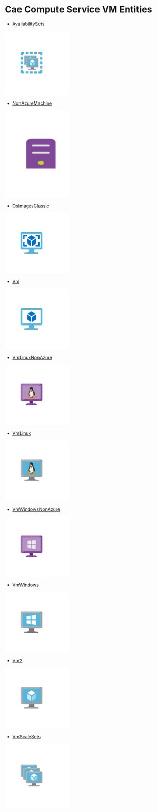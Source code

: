 # Cae Compute Service VM Entities


- [AvailabilitySets](./availability-sets.md)  
<img src="./availability-sets.png" width="200"/>

- [NonAzureMachine](./non-azure-machine.md)  
<img src="./non-azure-machine.png" width="200"/>

- [OsImagesClassic](./os-images-classic.md)  
<img src="./os-images-classic.png" width="200"/>

- [Vm](./vm.md)  
<img src="./vm.png" width="200"/>

- [VmLinuxNonAzure](./vm-linux-non-azure.md)  
<img src="./vm-linux-non-azure.png" width="200"/>

- [VmLinux](./vm-linux.md)  
<img src="./vm-linux.png" width="200"/>

- [VmWindowsNonAzure](./vm-windows-non-azure.md)  
<img src="./vm-windows-non-azure.png" width="200"/>

- [VmWindows](./vm-windows.md)  
<img src="./vm-windows.png" width="200"/>

- [Vm2](./vm-2.md)  
<img src="./vm-2.png" width="200"/>

- [VmScaleSets](./vm-scale-sets.md)  
<img src="./vm-scale-sets.png" width="200"/>
